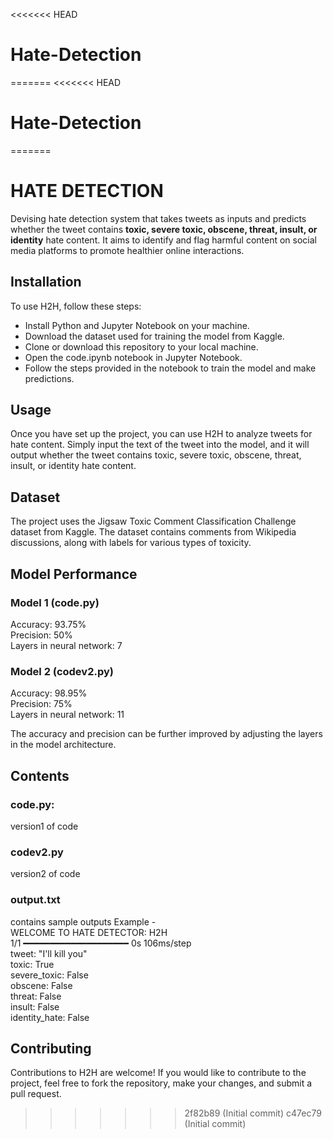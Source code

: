 <<<<<<< HEAD
# Hate-Detection
=======
<<<<<<< HEAD
# Hate-Detection
=======
# HATE DETECTION
Devising hate detection system that takes tweets as inputs and predicts whether the tweet contains **toxic, severe toxic, obscene, threat, insult, or identity** hate content. It aims to identify and flag harmful content on social media platforms to promote healthier online interactions.

## Installation
To use H2H, follow these steps:

* Install Python and Jupyter Notebook on your machine.
* Download the dataset used for training the model from Kaggle.
* Clone or download this repository to your local machine.
* Open the code.ipynb notebook in Jupyter Notebook.
* Follow the steps provided in the notebook to train the model and make predictions.

## Usage
Once you have set up the project, you can use H2H to analyze tweets for hate content. Simply input the text of the tweet into the model, and it will output whether the tweet contains toxic, severe toxic, obscene, threat, insult, or identity hate content.

## Dataset
The project uses the Jigsaw Toxic Comment Classification Challenge dataset from Kaggle. The dataset contains comments from Wikipedia discussions, along with labels for various types of toxicity.

## Model Performance
### Model 1 (code.py)
Accuracy: 93.75%  
Precision: 50%  
Layers in neural network: 7
### Model 2 (codev2.py)
Accuracy: 98.95%  
Precision: 75%  
Layers in neural network: 11  

The accuracy and precision can be further improved by adjusting the layers in the model architecture.

## Contents
### code.py: 
version1 of code
### codev2.py
version2 of code
### output.txt
contains sample outputs
Example -  
WELCOME TO HATE DETECTOR: H2H  
1/1 ━━━━━━━━━━━━━━━━━━━━ 0s 106ms/step  
tweet: "I'll kill you"  
toxic: True  
severe_toxic: False  
obscene: False  
threat: False  
insult: False  
identity_hate: False  

## Contributing
Contributions to H2H are welcome! If you would like to contribute to the project, feel free to fork the repository, make your changes, and submit a pull request.
>>>>>>> 2f82b89 (Initial commit)
>>>>>>> c47ec79 (Initial commit)
